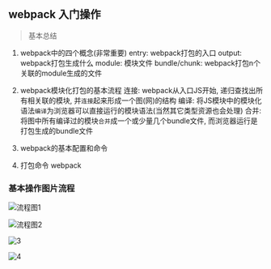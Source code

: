 ## webpack 入门操作
> 基本总结
1. webpack中的四个概念(非常重要)
    entry: webpack打包的入口
    output: webpack打包生成什么
    module: 模块文件
    bundle/chunk: webpack打包n个关联的module生成的文件
2. webpack模块化打包的基本流程  连接: webpack从入口JS开始, 递归查找出所有相关联的模块, 并`连接`起来形成一个图(网)的结构
	编译: 将JS模块中的模块化语法`编译`为浏览器可以直接运行的模块语法(当然其它类型资源也会处理)
	合并: 将图中所有编译过的模块`合并`成一个或少量几个bundle文件, 而浏览器运行是打包生成的bundle文件 

3. webpack的基本配置和命令

4. 打包命令 webpack 

### 基本操作图片流程
![流程图1]('../webpackdeomo1/1.png')

![流程图2](/webpackdeomo1/微信截图_20190111150155.png)

![3](/webpackdeomo1/微信截图_20190111150203.png)

![4](/webpackdeomo1/微信截图_20190111150225.png)